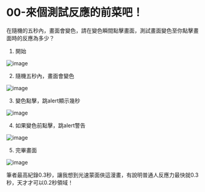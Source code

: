 # 00-來個測試反應的前菜吧！
在隨機的五秒內，畫面會變色，請在變色瞬間點擊畫面，測試畫面變色至你點擊畫面時的反應為多少？

1. 開始

![image](https://github.com/maxhyun/JavaScript30/blob/master/00-Reaction_Game/img/start.png)

2. 隨機五秒內，畫面會變色

![image](https://github.com/maxhyun/JavaScript30/blob/master/00-Reaction_Game/img/play.png)

3. 變色點擊，跳alert顯示幾秒

![image](https://github.com/maxhyun/JavaScript30/blob/master/00-Reaction_Game/img/finish.png)

4. 如果變色前點擊，跳alert警告

![image](https://github.com/maxhyun/JavaScript30/blob/master/00-Reaction_Game/img/error.png)

5. 完畢畫面

![image](https://github.com/maxhyun/JavaScript30/blob/master/00-Reaction_Game/img/end.png)

筆者最高紀錄0.3秒，讓我想到光速蒙面俠這漫畫，有說明普通人反應力最快就0.3秒，天才才可以0.2秒領域！
